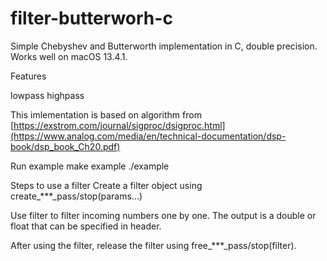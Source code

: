 # filter-butterworh-c
Simple Chebyshev and Butterworth implementation in C, double precision. Works well on macOS 13.4.1.

Features

lowpass
highpass

This imlementation is based on algorithm from [https://exstrom.com/journal/sigproc/dsigproc.html](https://www.analog.com/media/en/technical-documentation/dsp-book/dsp_book_Ch20.pdf)

Run example
make example
./example

Steps to use a filter
Create a filter object using create_***_pass/stop(params...)

Use filter to filter incoming numbers one by one. The output is a double or float that can be specified in header.

After using the filter, release the filter using free_***_pass/stop(filter).
